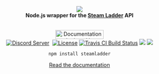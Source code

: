 <div align="center">
  <img src="https://i.imgur.com/LY3adQk.png"><br>
  <b>Node.js wrapper for the <a href="https://steamladder.com/">Steam Ladder</a> API</b>
  <br><br>
  <p>
    <a href="https://netlify.com/"><img src="https://i.imgur.com/oJjg6fA.png" alt="Documentation deployed by Netlify" width="128" height="24"></a>
    <br>
        <a href="https://discord.gg/PwWJRsc" target="_blank"><img src="https://img.shields.io/badge/dynamic/json.svg?style=flat-square&label=chat%20on%20Discord&colorB=7289DA&url=https%3A%2F%2Fdiscordapp.com%2Fapi%2Fservers%2F445203868624748555%2Fembed.json&query=%24.members.length&suffix=%20online&logo=discord" alt="Discord Server"/></a>
        <a href="https://invite.switchblade.xyz/" target="_blank"><img src="https://img.shields.io/badge/invite-to%20your%20Discord%20server-7289da.svg?style=flat-square&logo=discord" alt "Invite Switchblade"></a>
        <a href="https://github.com/SwitchbladeBot/steamladder/blob/master/LICENSE" target="_blank"><img src="https://img.shields.io/github/license/SwitchbladeBot/steamladder.js.svg?style=flat-square" alt="License"/></a>
        <a href="https://travis-ci.org/SwitchbladeBot/steamladder.js" target="_blank"><img src="https://img.shields.io/travis/SwitchbladeBot/steamladder.js.svg?style=flat-square&logo=travis" alt="Travis CI Build Status"/></a>
        <a title="Dependencies" target="_blank" href="https://david-dm.org/SwitchbladeBot/steamladder.js/"><img src="https://david-dm.org/SwitchbladeBot/steamladder.js/status.svg?style=flat-square"></a>
    <a href="https://npmjs.com/package/steamladder"><img src="https://img.shields.io/npm/v/steamladder.svg?style=flat-square"/></a>
  </p>
  
  `npm install steamladder`
  
  <a href="http://steamladder.switchblade.xyz/">Read the documentation</a>
</div>

